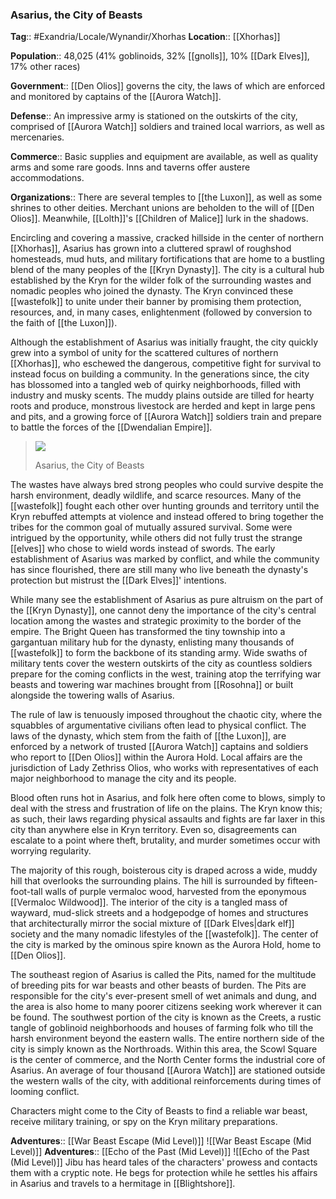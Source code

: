 ### Asarius, the City of Beasts
**Tag**:: #Exandria/Locale/Wynandir/Xhorhas
**Location**:: [[Xhorhas]]

**Population**:: 48,025 (41% goblinoids, 32% [[gnolls]], 10% [[Dark Elves]], 17% other races)

**Government**:: [[Den Olios]] governs the city, the laws of which are enforced and monitored by captains of the [[Aurora Watch]].

**Defense**:: An impressive army is stationed on the outskirts of the city, comprised of [[Aurora Watch]] soldiers and trained local warriors, as well as mercenaries.

**Commerce**:: Basic supplies and equipment are available, as well as quality arms and some rare goods. Inns and taverns offer austere accommodations.

**Organizations**:: There are several temples to [[the Luxon]], as well as some shrines to other deities. Merchant unions are beholden to the will of [[Den Olios]]. Meanwhile, [[Lolth]]'s [[Children of Malice]] lurk in the shadows.

Encircling and covering a massive, cracked hillside in the center of northern [[Xhorhas]], Asarius has grown into a cluttered sprawl of roughshod homesteads, mud huts, and military fortifications that are home to a bustling blend of the many peoples of the [[Kryn Dynasty]]. The city is a cultural hub established by the Kryn for the wilder folk of the surrounding wastes and nomadic peoples who joined the dynasty. The Kryn convinced these [[wastefolk]] to unite under their banner by promising them protection, resources, and, in many cases, enlightenment (followed by conversion to the faith of [[the Luxon]]).

Although the establishment of Asarius was initially fraught, the city quickly grew into a symbol of unity for the scattered cultures of northern [[Xhorhas]], who eschewed the dangerous, competitive fight for survival to instead focus on building a community. In the generations since, the city has blossomed into a tangled web of quirky neighborhoods, filled with industry and musky scents. The muddy plains outside are tilled for hearty roots and produce, monstrous livestock are herded and kept in large pens and pits, and a growing force of [[Aurora Watch]] soldiers train and prepare to battle the forces of the [[Dwendalian Empire]].

> ![](https://media.dndbeyond.com/compendium-images/egtw/yDOyqyOocErRgYJK/03-21.png)
> 
> Asarius, the City of Beasts

The wastes have always bred strong peoples who could survive despite the harsh environment, deadly wildlife, and scarce resources. Many of the [[wastefolk]] fought each other over hunting grounds and territory until the Kryn rebuffed attempts at violence and instead offered to bring together the tribes for the common goal of mutually assured survival. Some were intrigued by the opportunity, while others did not fully trust the strange [[elves]] who chose to wield words instead of swords. The early establishment of Asarius was marked by conflict, and while the community has since flourished, there are still many who live beneath the dynasty's protection but mistrust the [[Dark Elves]]' intentions.

While many see the establishment of Asarius as pure altruism on the part of the [[Kryn Dynasty]], one cannot deny the importance of the city's central location among the wastes and strategic proximity to the border of the empire. The Bright Queen has transformed the tiny township into a gargantuan military hub for the dynasty, enlisting many thousands of [[wastefolk]] to form the backbone of its standing army. Wide swaths of military tents cover the western outskirts of the city as countless soldiers prepare for the coming conflicts in the west, training atop the terrifying war beasts and towering war machines brought from [[Rosohna]] or built alongside the towering walls of Asarius.

The rule of law is tenuously imposed throughout the chaotic city, where the squabbles of argumentative civilians often lead to physical conflict. The laws of the dynasty, which stem from the faith of [[the Luxon]], are enforced by a network of trusted [[Aurora Watch]] captains and soldiers who report to [[Den Olios]] within the Aurora Hold. Local affairs are the jurisdiction of Lady Zethriss Olios, who works with representatives of each major neighborhood to manage the city and its people.

Blood often runs hot in Asarius, and folk here often come to blows, simply to deal with the stress and frustration of life on the plains. The Kryn know this; as such, their laws regarding physical assaults and fights are far laxer in this city than anywhere else in Kryn territory. Even so, disagreements can escalate to a point where theft, brutality, and murder sometimes occur with worrying regularity.

The majority of this rough, boisterous city is draped across a wide, muddy hill that overlooks the surrounding plains. The hill is surrounded by fifteen-foot-tall walls of purple vermaloc wood, harvested from the eponymous [[Vermaloc Wildwood]]. The interior of the city is a tangled mass of wayward, mud-slick streets and a hodgepodge of homes and structures that architecturally mirror the social mixture of [[Dark Elves|dark elf]] society and the many nomadic lifestyles of the [[wastefolk]]. The center of the city is marked by the ominous spire known as the Aurora Hold, home to [[Den Olios]].

The southeast region of Asarius is called the Pits, named for the multitude of breeding pits for war beasts and other beasts of burden. The Pits are responsible for the city's ever-present smell of wet animals and dung, and the area is also home to many poorer citizens seeking work wherever it can be found. The southwest portion of the city is known as the Creets, a rustic tangle of goblinoid neighborhoods and houses of farming folk who till the harsh environment beyond the eastern walls. The entire northern side of the city is simply known as the Northroads. Within this area, the Scowl Square is the center of commerce, and the North Center forms the industrial core of Asarius. An average of four thousand [[Aurora Watch]] are stationed outside the western walls of the city, with additional reinforcements during times of looming conflict.

Characters might come to the City of Beasts to find a reliable war beast, receive military training, or spy on the Kryn military preparations.

**Adventures**:: [[War Beast Escape (Mid Level)]]
![[War Beast Escape (Mid Level)]]
**Adventures**:: [[Echo of the Past (Mid Level)]]
![[Echo of the Past (Mid Level)]]
Jibu has heard tales of the characters' prowess and contacts them with a cryptic note. He begs for protection while he settles his affairs in Asarius and travels to a hermitage in [[Blightshore]].